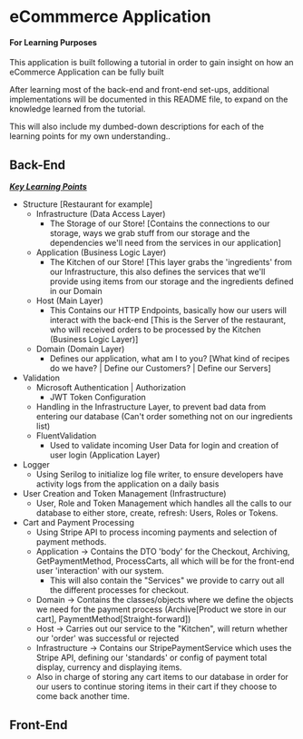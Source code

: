 # eCommmerce Application 

#### For Learning Purposes

This application is built following a tutorial in order to gain insight on how an eCommerce Application can be fully built

After learning most of the back-end and front-end set-ups, additional implementations will be documented in this README file, to expand on the knowledge learned from the tutorial.

This will also include my dumbed-down descriptions for each of the learning points for my own understanding..

## Back-End

<ins>***Key Learning Points***</ins>
- Structure [Restaurant for example]
  - Infrastructure (Data Access Layer)
    - The Storage of our Store! [Contains the connections to our storage, ways we grab stuff from our storage and the dependencies we'll need from the services in our application] 
  - Application (Business Logic Layer) 
    - The Kitchen of our Store! [This layer grabs the 'ingredients' from our Infrastructure, this also defines the services that we'll provide using items from our storage and the ingredients defined in our Domain
  - Host (Main Layer)
    - This Contains our HTTP Endpoints, basically how our users will interact with the back-end [This is the Server of the restaurant, who will received orders to be processed by the Kitchen (Business Logic Layer)] 
  - Domain (Domain Layer) 
    - Defines our application, what am I to you? [What kind of recipes do we have? | Define our Customers? | Define our Servers]
- Validation
  - Microsoft Authentication | Authorization
    - JWT Token Configuration
  - Handling in the Infrastructure Layer, to prevent bad data from entering our database (Can't order something not on our ingredients list)
  - FluentValidation
    - Used to validate incoming User Data for login and creation of user login (Application Layer)
 - Logger
   - Using Serilog to initialize log file writer, to ensure developers have activity logs from the application on a daily basis
 - User Creation and Token Management (Infrastructure)
   - User, Role and Token Management which handles all the calls to our database to either store, create, refresh: Users, Roles or Tokens.
 - Cart and Payment Processing
   - Using Stripe API to process incoming payments and selection of payment methods.
   - Application -> Contains the DTO 'body' for the Checkout, Archiving, GetPaymentMethod, ProcessCarts, all which will be for the front-end user 'interaction' with our system.
     - This will also contain the "Services" we provide to carry out all the different processes for checkout.
   - Domain -> Contains the classes/objects where we define the objects we need for the payment process (Archive[Product we store in our cart], PaymentMethod[Straight-forward])
   -  Host -> Carries out our service to the "Kitchen", will return whether our 'order' was successful or rejected
   -  Infrastructure -> Contains our StripePaymentService which uses the Stripe API, defining our 'standards' or config of payment total display, currency and displaying items.
     - Also in charge of storing any cart items to our database in order for our users to continue storing items in their cart if they choose to come back another time.

## Front-End

